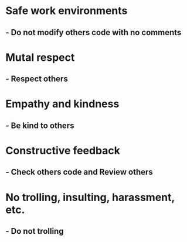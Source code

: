 # Safe work environments
## - Do not modify others code with no comments
# Mutal respect
## - Respect others
# Empathy and kindness
## - Be kind to others
# Constructive feedback
## - Check others code and Review others
# No trolling, insulting, harassment, etc.
## - Do not trolling
